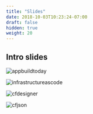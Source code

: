 ```yaml
---
title: "Slides"
date: 2018-10-03T10:23:24-07:00
draft: false
hidden: true
weight: 20
---
```


## Intro slides


![appbuildtoday](/images/mfe/appbuildtoday.jpg?classes=border,shadow)

![infrastructureascode](/images/mfe/infrastructureascode.jpg?classes=border,shadow)

![cfdesigner](/images/mfe/cfdesigner.jpg?classes=border,shadow)

![cfjson](/images/mfe/cfjson.jpg?classes=border,shadow)